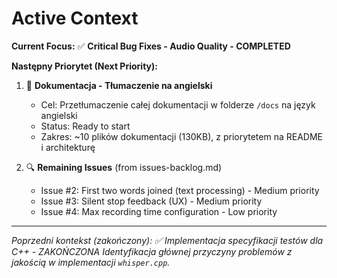 # Active Context

**Current Focus:** ✅ **Critical Bug Fixes - Audio Quality - COMPLETED**

**Następny Priorytet (Next Priority):**
1. 📝 **Dokumentacja - Tłumaczenie na angielski**
   - Cel: Przetłumaczenie całej dokumentacji w folderze `/docs` na język angielski
   - Status: Ready to start
   - Zakres: ~10 plików dokumentacji (130KB), z priorytetem na README i architekturę

2. 🔍 **Remaining Issues** (from issues-backlog.md)
   - Issue #2: First two words joined (text processing) - Medium priority
   - Issue #3: Silent stop feedback (UX) - Medium priority
   - Issue #4: Max recording time configuration - Low priority

---

*Poprzedni kontekst (zakończony):*
*✅ Implementacja specyfikacji testów dla C++ - ZAKOŃCZONA*
*Identyfikacja głównej przyczyny problemów z jakością w implementacji `whisper.cpp`.*
